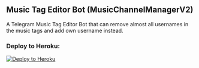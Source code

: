 ## Music Tag Editor Bot (MusicChannelManagerV2)

A Telegram Music Tag Editor Bot that can remove almost all usernames in the music tags and add own username instead.


### Deploy to Heroku:
<p align="left"><a href="https://heroku.com/deploy"> <img src="https://www.herokucdn.com/deploy/button.svg" alt="Deploy to Heroku" /></a></p>
